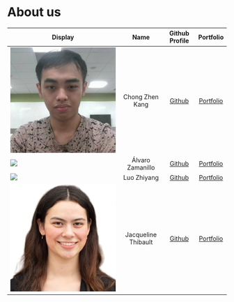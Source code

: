 # About us

Display |      Name       | Github Profile | Portfolio 
--------|:---------------:|:--------------:|:---------:
![](others/CerealMillerPic.jpeg) | Chong Zhen Kang | [Github](https://github.com/CerealMiller) | [Portfolio](https://www.linkedin.com/in/czk2026/)
![](https://media.licdn.com/dms/image/D4D03AQE7Hws2__bbVA/profile-displayphoto-shrink_400_400/0/1703085849663?e=1715212800&v=beta&t=NJt0jGQHRCBDY9zcQJqVwb0lYffdQB7goHouBf3u7ls) | Álvaro Zamanillo | [Github](https://github.com/azamanis) | [Portfolio](https://www.linkedin.com/in/%C3%A1lvaro-zamanillo-s%C3%A1ez-652771153/)
![](https://media.licdn.com/dms/image/D5603AQGb2DQ9U83alw/profile-displayphoto-shrink_100_100/0/1709732858635?e=1715212800&v=beta&t=6UMyu9yLQ9TBnebAIqyJEJ1Y6jTRu8ZuQSIvEJ1N9Mc) | Luo Zhiyang | [Github](https:github.com/Luo-Z-Y) | [Portfolio](https://www.linkedin.com/in/luo-zhiyang-559683274/)
![](others/jackiepicforAboutUs.jpg) | Jacqueline Thibault | [Github](https://github.com/jthibault03) | [Portfolio](https://www.linkedin.com/in/jacqueline-thibault/)

